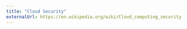 ```yaml
---
title: "Cloud Security"
externalUrl: https://en.wikipedia.org/wiki/Cloud_computing_security
---
```


